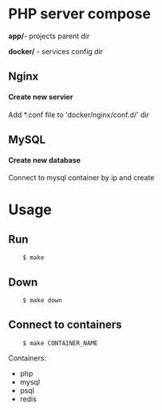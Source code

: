 # PHP server compose

**app/**- projects parent dir

**docker/** - services config dir

## Nginx

#### Create new servier
Add *.conf file to 'docker/nginx/conf.d/' dir

## MySQL

#### Create new database
Connect to mysql container by ip and create

# Usage

## Run

        $ make

## Down

        $ make down

## Connect to containers
    
        $ make CONTAINER_NAME


Containers:

- php
- mysql
- psql
- redis

